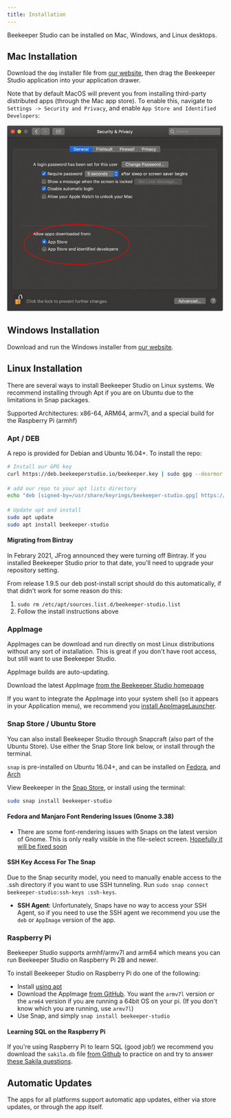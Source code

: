 ```yaml
---
title: Installation
---
```


Beekeeper Studio can be installed on Mac, Windows, and Linux desktops.


## Mac Installation

Download the `dmg` installer file from [our website](https://beekeeperstudio.io), then drag the Beekeeper Studio application into your application drawer.

Note that by default MacOS will prevent you from installing third-party distributed apps (through the Mac app store). To enable this, navigate to `Settings -> Security and Privacy`, and enable `App Store and Identified Developers`:

![mac-screenshot](../assets/img/mac-security.png)

## Windows Installation

Download and run the Windows installer from [our website](https://beekeeperstudio.io).

## Linux Installation

There are several ways to install Beekeeper Studio on Linux systems. We recommend installing through Apt if you are on Ubuntu due to the limitations in Snap packages.

Supported Architectures: x86-64, ARM64, armv7l, and a special build for the Raspberry Pi (armhf)

### Apt / DEB

A repo is provided for Debian and Ubuntu 16.04+. To install the repo:


```bash
# Install our GPG key
curl https://deb.beekeeperstudio.io/beekeeper.key | sudo gpg --dearmor -o /usr/share/keyrings/beekeeper-studio.gpg

# add our repo to your apt lists directory
echo "deb [signed-by=/usr/share/keyrings/beekeeper-studio.gpg] https://deb.beekeeperstudio.io stable main" | sudo tee /etc/apt/sources.list.d/beekeeper-studio-app.list

# Update apt and install
sudo apt update
sudo apt install beekeeper-studio

```

#### Migrating from Bintray

In Febrary 2021, JFrog announced they were turning off Bintray.
If you installed Beekeeper Studio prior to that date, you'll need to upgrade your repository setting.

From release 1.9.5 our deb post-install script should do this automatically, if that didn't work for some reason do this:

1. `sudo rm /etc/apt/sources.list.d/beekeeper-studio.list`
2. Follow the install instructions above


### AppImage

AppImages can be download and run directly on most Linux distributions without any sort of installation. This is great if you don't have root access, but still want to use Beekeeper Studio.

AppImage builds are auto-updating.

Download the latest AppImage [from the Beekeeper Studio homepage](https://www.beekeeperstudio.io/)

If you want to integrate the AppImage into your system shell (so it appears in your Application menu), we recommend you [install AppImageLauncher](https://github.com/TheAssassin/AppImageLauncher/releases/latest).



### Snap Store / Ubuntu Store

You can also install Beekeeper Studio through Snapcraft (also part of the Ubuntu Store). Use either the Snap Store link below, or install through the terminal.

`snap` is pre-installed on Ubuntu 16.04+, and can be installed on [Fedora](https://snapcraft.io/docs/installing-snap-on-fedora), and [Arch](https://snapcraft.io/docs/installing-snap-on-arch-linux)

View Beekeeper in the [Snap Store](https://snapcraft.io/beekeeper-studio), or install using the terminal:

```bash
sudo snap install beekeeper-studio
```

#### Fedora and Manjaro Font Rendering Issues (Gnome 3.38)
- There are some font-rendering issues with Snaps on the latest version of Gnome. This is only really visible in the file-select screen. [Hopefully it will be fixed soon](https://forum.snapcraft.io/t/snapped-app-not-loading-fonts-on-fedora-and-arch/12484/66)


#### SSH Key Access For The Snap
Due to the Snap security model, you need to manually enable access to the .ssh directory if you want to use SSH tunneling.
Run `sudo snap connect beekeeper-studio:ssh-keys :ssh-keys`.

- **SSH Agent**: Unfortunately, Snaps have no way to access your SSH Agent, so if you need to use the SSH agent we recommend you use the `deb` or `AppImage` version of the app.

### Raspberry Pi

Beekeeper Studio supports armhf/armv7l and arm64 which means you can run Beekeeper Studio on Raspberry Pi 2B and newer.

To install Beekeeper Studio on Raspberry Pi do one of the following:

- Install [using apt](#apt-deb)
- Download the AppImage [from GitHub](https://github.com/beekeeper-studio/beekeeper-studio/releases/latest). You want the `armv7l` version or the `arm64` version if you are running a 64bit OS on your pi. (If you don't know which you are running, use `armv7l`)
- Use Snap, and simply `snap install beekeeper-studio`


#### Learning SQL on the Raspberry Pi

If you're using Raspberry Pi to learn SQL (good job!) we recommend you download the `sakila.db` file [from Github](https://github.com/ivanceras/sakila/tree/master/sqlite-sakila-db) to practice on and try to answer [these Sakila questions](https://datamastery.gitlab.io/exercises/sakila-queries.html).

## Automatic Updates

The apps for all platforms support automatic app updates, either via store updates, or through the app itself.
